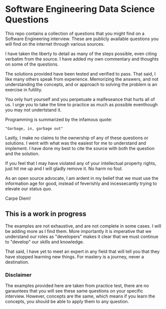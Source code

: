 # Software Engineering Data Science Questions

This repo contains a collection of questions that you might find on a Software Engineering interview. These are publicly available questions you will find on the internet through various sources.

I have taken the liberty to detail as many of the steps possible, even citing verbatim from the source. I have added my own commentary and thoughts on some of the questions.

The solutions provided have been tested and verified to pass. That said, I like many others speak from experience. Memorizing the answers, and not understanding the concepts, and or approach to solving the problem is an exercise in futility.

You only hurt yourself and you perpetuate a malfeseance that hurts all of us. I urge you to take the time to practice as much as possible eventhough you may not undertstand it.

Programming is summarized by the infamous quote:

    "Garbage, in, garbage out"

Lastly, I make no claims to the ownership of any of these questions or solutions. I went with what was the easiest for me to understand and implement. I have done my best to cite the source with both the question and the solution.

If you feel that I may have violated any of your intellectual property rights, just hit me up and I will gladly remove it. No harm no foul. 

As an open source advocate, I am ardent in my belief that we must use the information age for good, instead of feverishly and incessecantly trying to elevate our status quo.

Carpe Diem!

## This is a work in progress

The examples are not exhaustive, and are not complete in some cases. I will be adding more as I find them. More importantly it is imperative that we understand our roles as "developers" makes it clear that we must continue to "develop" our skills and knowledge.

That said, I have yet to meet an expert in any field that will tell you that they have stopped learning new things. For mastery is a journey, never a destination.

### Disclaimer

The examples provided here are taken from practice test, there are no garauntees that you will see these same questions on your specific interview. However, concepts are the same, which means if you learn the concepts, you should be able to apply them to any question.